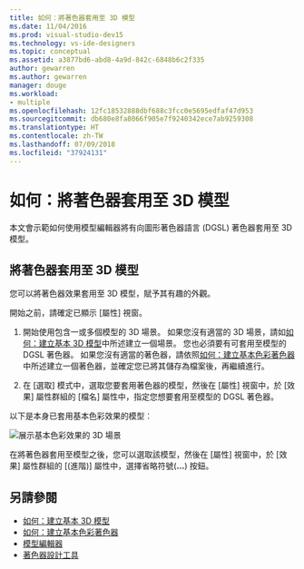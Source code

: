 ```yaml
---
title: 如何：將著色器套用至 3D 模型
ms.date: 11/04/2016
ms.prod: visual-studio-dev15
ms.technology: vs-ide-designers
ms.topic: conceptual
ms.assetid: a3877bd6-abd8-4a9d-842c-6848b6c2f335
author: gewarren
ms.author: gewarren
manager: douge
ms.workload:
- multiple
ms.openlocfilehash: 12fc18532888dbf688c3fcc0e5695edfaf47d953
ms.sourcegitcommit: db680e8fa8066f905e7f9240342ece7ab9259308
ms.translationtype: HT
ms.contentlocale: zh-TW
ms.lasthandoff: 07/09/2018
ms.locfileid: "37924131"
---
```

# <a name="how-to-apply-a-shader-to-a-3d-model"></a>如何：將著色器套用至 3D 模型

本文會示範如何使用模型編輯器將有向圖形著色器語言 (DGSL) 著色器套用至 3D 模型。

## <a name="apply-a-shader-to-a-3d-model"></a>將著色器套用至 3D 模型

您可以將著色器效果套用至 3D 模型，賦予其有趣的外觀。

開始之前，請確定已顯示 [屬性] 視窗。

1. 開始使用包含一或多個模型的 3D 場景。 如果您沒有適當的 3D 場景，請如[如何：建立基本 3D 模型](../designers/how-to-create-a-basic-3-d-model.md)中所述建立一個場景。 您也必須要有可套用至模型的 DGSL 著色器。 如果您沒有適當的著色器，請依照[如何：建立基本色彩著色器](../designers/how-to-create-a-basic-color-shader.md)中所述建立一個著色器，並確定您已將其儲存為檔案後，再繼續進行。

2. 在 [選取] 模式中，選取您要套用著色器的模型，然後在 [屬性] 視窗中，於 [效果] 屬性群組的 [檔名] 屬性中，指定您想要套用至模型的 DGSL 著色器。

以下是本身已套用基本色彩效果的模型︰

![展示基本色彩效果的 3D 場景](../designers/media/digit-3d-model-effect.png)

在將著色器套用至模型之後，您可以選取該模型，然後在 [屬性] 視窗中，於 [效果] 屬性群組的 [(進階)] 屬性中，選擇省略符號(**...**) 按鈕。

## <a name="see-also"></a>另請參閱

- [如何：建立基本 3D 模型](../designers/how-to-create-a-basic-3-d-model.md)
- [如何：建立基本色彩著色器](../designers/how-to-create-a-basic-color-shader.md)
- [模型編輯器](../designers/model-editor.md)
- [著色器設計工具](../designers/shader-designer.md)